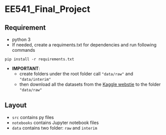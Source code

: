 # EE541_Final_Project

## Requirement
- python 3
- If needed, create a requiments.txt for dependencies and run following commands
```
pip install -r requirements.txt
```
- **IMPORTANT**: 
  - create folders under the root folder call `"data/raw"` and `"data/interim"`
  - then download all the datasets from the [Kaggle webstie](https://www.kaggle.com/datasets/rounakbanik/the-movies-dataset?select=ratings_small.csv) to the folder `"data/raw"`

## Layout
- `src` contains py files
- `notebooks` contains Jupyter notebook files
- `data` contains two folder: `raw` and `interim`